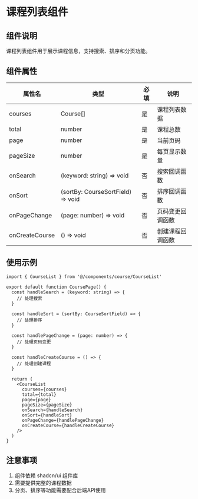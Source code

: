 # 课程列表组件

## 组件说明
课程列表组件用于展示课程信息，支持搜索、排序和分页功能。

## 组件属性
| 属性名 | 类型 | 必填 | 说明 |
|--------|------|------|------|
| courses | Course[] | 是 | 课程列表数据 |
| total | number | 是 | 课程总数 |
| page | number | 是 | 当前页码 |
| pageSize | number | 是 | 每页显示数量 |
| onSearch | (keyword: string) => void | 否 | 搜索回调函数 |
| onSort | (sortBy: CourseSortField) => void | 否 | 排序回调函数 |
| onPageChange | (page: number) => void | 否 | 页码变更回调函数 |
| onCreateCourse | () => void | 否 | 创建课程回调函数 |

## 使用示例
```tsx
import { CourseList } from '@/components/course/CourseList'

export default function CoursePage() {
  const handleSearch = (keyword: string) => {
    // 处理搜索
  }

  const handleSort = (sortBy: CourseSortField) => {
    // 处理排序
  }

  const handlePageChange = (page: number) => {
    // 处理页码变更
  }

  const handleCreateCourse = () => {
    // 处理创建课程
  }

  return (
    <CourseList
      courses={courses}
      total={total}
      page={page}
      pageSize={pageSize}
      onSearch={handleSearch}
      onSort={handleSort}
      onPageChange={handlePageChange}
      onCreateCourse={handleCreateCourse}
    />
  )
}
```

## 注意事项
1. 组件依赖 shadcn/ui 组件库
2. 需要提供完整的课程数据
3. 分页、排序等功能需要配合后端API使用 